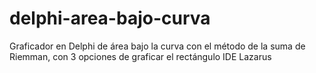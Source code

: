 # delphi-area-bajo-curva
Graficador en Delphi de área bajo la curva con el método de la suma de Riemman, con 3 opciones de graficar el rectángulo
IDE Lazarus
